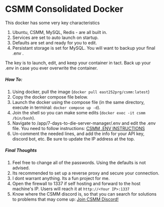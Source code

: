# CSMM Consolidated Docker

This docker has some very key characteristics

1. Ubuntu, CSMM, MySQL, Redis - are all built in.
2. Services are set to auto launch on startup.
3. Defaults are set and ready for you to edit.
4. Persistant storage is set for MySQL. You will want to backup your final .env .

The key is to launch, edit, and keep your container in tact. Back up your .env in case you ever overwrite the container.

##### How To:

1. Using docker, pull the image (`docker pull east252prg/csmm:latest`)
2. Copy the docker compose file below.
3. Launch the docker using the compose file (in the same directory, execute in terminal: `docker compose up -d`).
4. Join the shell so you can make some edits (`docker exec -it csmm /bin/bash`).
5. Navigate to /app/7-days-to-die-server-manager/.env and edit the .env file. You need to follow instructions: [CSMM .ENV INSTRUCTIONS](https://docs.csmm.app/en/CSMM/self-host/configuration.html)
6. Un-comment the needed lines, and add the info for your API key, discord bot, etc. Be sure to update the IP address at the top.

##### Final Thoughts

1. Feel free to change all of the passwords. Using the defaults is not advised.
2. Its recommended to set up a reverse proxy and secure your connection.
3. I dont warrant anything. Its a fun project for me.
4. Open the firewall to 1337 if self hosting and forward to the host machine's IP. Users will reach it at `http://<Your IP>:1337`
5. Know where the CSMM discord is, so that you can search for solutions to problems that may come up: [Join CSMM Discord!](https://discord.com/invite/EwyDdNA)
